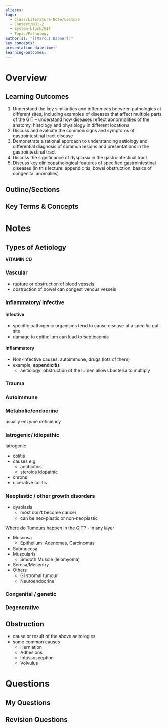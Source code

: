 ```yaml
---
aliases: 
tags:
  - Class/Literature-Note/Lecture
  - Context/MD1-2
  - System-block/GIT
  - Topic/Pathology
author(s): "[[Marcus Dabner]]"
key_concepts: 
presentation-datetime: 
learning-outcomes:
---
```



# Overview
## Learning Outcomes
1. Understand the key similarities and differences between pathologies at different sites, including examples of diseases that affect multiple parts of the GIT – understand how diseases reflect abnormalities of the anatomy, histology and physiology in different locations
2. Discuss and evaluate the common signs and symptoms of gastrointestinal tract disease
3. Demonstrate a rational approach to understanding aetiology and differential diagnosis of common lesions and presentations in the gastrointestinal tract
4. Discuss the significance of dysplasia in the gastrointestinal tract
5. Discuss key clinicopathological features of specified gastrointestinal diseases (in this lecture: appendicitis, bowel obstruction, basics of congenital anomalies)
## Outline/Sections

## Key Terms & Concepts


# Notes

## Types of Aetiology
**VITAMIN CD**
### Vascular
- rupture or obstruction of blood vessels
- obstruction of bowel can congest venous vessels
### Inflammatory/ infective
#### Infective
- specific pathogenic organisms tend to cause disease at a specific gut site
- damage to epithelium can lead to septicaemia
#### Inflammatory
- Non-infective causes: autoimmune, drugs (lots of them)
- example; **appendicitis**
	- aeitiology: obstruction of the lumen allows bacteria to multiply
### Trauma
### Autoimmune
### Metabolic/endocrine

usually enzyme deficiency
### Iatrogenic/ idiopathic

Iatrogenic
- colitis
- causes e.g
	- antibiotics
	- steroids
idopathic
- chrons
- ulcerative colitis
### Neoplastic / other growth disorders

- dysplasia
	- most don't become cancer
	- can be neo-plastic or non-neoplastic

Where do Tumours happen in the GIT? - in any layer
- Muscosa 
	- Epithelium: Adenomas, Carcinomas
- Submucosa
- Muscularis
	- Smooth Muscle (leiomyoma)
- Serosa/Mesentry
- Others
	- GI stromal tumour
	- Neuroendocrine

### Congenital / genetic
### Degenerative

## Obstruction
- cause or result of the above aeitologies
- some common causes
	- Herniation
	- Adhesions
	- Intussusception
	- Volvulus
# Questions

## My Questions
## Revision Questions




